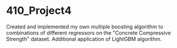 # 410_Project4
Created and implemented my own multiple boosting algorithm to combinations of different regressors on the "Concrete Compressive Strength" dataset. Additional application of LightGBM algorithm. 
